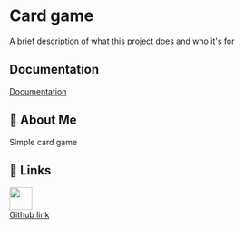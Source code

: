 
# Card game

A brief description of what this project does and who it's for

## Documentation

[Documentation](http://localhost:8000/api-docs)


## 🚀 About Me
Simple card game


## 🔗 Links
[<div><img src="https://cdn-icons-png.flaticon.com/512/25/25231.png" style="color:white;" width="40" height="40"><div> Github link</div></div>](https://github.com/BINIL-BALAN/card_game_server.git )

